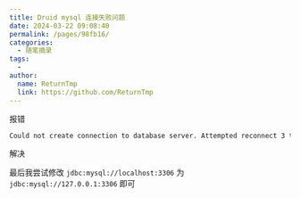 ```yaml
---
title: Druid mysql 连接失败问题
date: 2024-03-22 09:08:40
permalink: /pages/98fb16/
categories:
  - 随笔摘录
tags:
  - 
author: 
  name: ReturnTmp
  link: https://github.com/ReturnTmp
---
```


报错

```bash
Could not create connection to database server. Attempted reconnect 3 times
```

解决

最后我尝试修改 `jdbc:mysql://localhost:3306` 为 `jdbc:mysql://127.0.0.1:3306` 即可 






